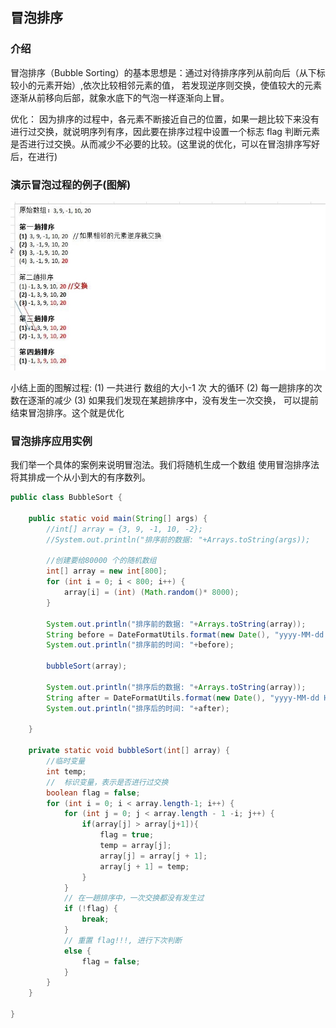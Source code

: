 ## 冒泡排序

### 介绍

冒泡排序（Bubble Sorting）的基本思想是：通过对待排序序列从前向后（从下标较小的元素开始）,依次比较相邻元素的值，
若发现逆序则交换，使值较大的元素逐渐从前移向后部，就象水底下的气泡一样逐渐向上冒。

优化：
因为排序的过程中，各元素不断接近自己的位置，如果一趟比较下来没有进行过交换，就说明序列有序，因此要在排序过程中设置一个标志 flag 判断元素是否进行过交换。从而减少不必要的比较。(这里说的优化，可以在冒泡排序写好后，在进行)

### 演示冒泡过程的例子(图解)

![Bubble01](img/Bubble01.jpg)

小结上面的图解过程:
(1)	一共进行 数组的大小-1  次 大的循环
(2)	每一趟排序的次数在逐渐的减少
(3)	如果我们发现在某趟排序中，没有发生一次交换， 可以提前结束冒泡排序。这个就是优化

### 冒泡排序应用实例
我们举一个具体的案例来说明冒泡法。我们将随机生成一个数组  使用冒泡排序法将其排成一个从小到大的有序数列。

```java
public class BubbleSort {

    public static void main(String[] args) {
        //int[] array = {3, 9, -1, 10, -2};
        //System.out.println("排序前的数据: "+Arrays.toString(args));

        //创建要给80000 个的随机数组
        int[] array = new int[800];
        for (int i = 0; i < 800; i++) {
            array[i] = (int) (Math.random()* 8000);
        }

        System.out.println("排序前的数据: "+Arrays.toString(array));
        String before = DateFormatUtils.format(new Date(), "yyyy-MM-dd HH:mm:ss");
        System.out.println("排序前的时间: "+before);

        bubbleSort(array);

        System.out.println("排序后的数据: "+Arrays.toString(array));
        String after = DateFormatUtils.format(new Date(), "yyyy-MM-dd HH:mm:ss");
        System.out.println("排序后的时间: "+after);

    }

    private static void bubbleSort(int[] array) {
        //临时变量
        int temp;
        //  标识变量，表示是否进行过交换
        boolean flag = false;
        for (int i = 0; i < array.length-1; i++) {
            for (int j = 0; j < array.length - 1 -i; j++) {
                if(array[j] > array[j+1]){
                    flag = true;
                    temp = array[j];
                    array[j] = array[j + 1];
                    array[j + 1] = temp;
                }
            }
            // 在一趟排序中，一次交换都没有发生过
            if (!flag) {
                break;
            }
            // 重置 flag!!!, 进行下次判断
            else {
                flag = false;
            }
        }
    }

}
```



